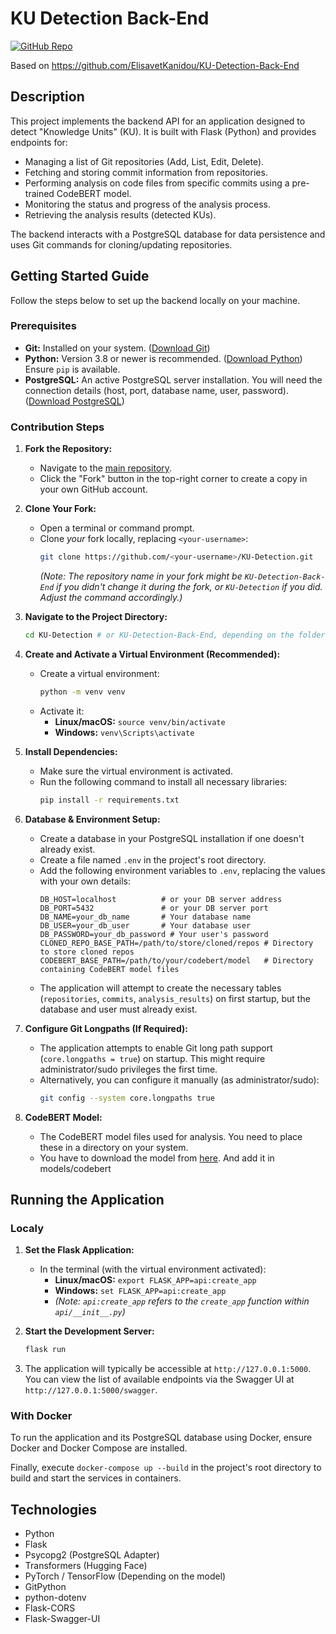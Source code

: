 # KU Detection Back-End

[![GitHub Repo](https://img.shields.io/badge/GitHub-Repo-blue?logo=github)](https://github.com/skillab-project/KU-Detection)

Based on https://github.com/ElisavetKanidou/KU-Detection-Back-End

## Description

This project implements the backend API for an application designed to detect "Knowledge Units" (KU). It is built with Flask (Python) and provides endpoints for:

*   Managing a list of Git repositories (Add, List, Edit, Delete).
*   Fetching and storing commit information from repositories.
*   Performing analysis on code files from specific commits using a pre-trained CodeBERT model.
*   Monitoring the status and progress of the analysis process.
*   Retrieving the analysis results (detected KUs).

The backend interacts with a PostgreSQL database for data persistence and uses Git commands for cloning/updating repositories.

## Getting Started Guide

Follow the steps below to set up the backend locally on your machine.

### Prerequisites

*   **Git:** Installed on your system. ([Download Git](https://git-scm.com/downloads))
*   **Python:** Version 3.8 or newer is recommended. ([Download Python](https://www.python.org/downloads/)) Ensure `pip` is available.
*   **PostgreSQL:** An active PostgreSQL server installation. You will need the connection details (host, port, database name, user, password). ([Download PostgreSQL](https://www.postgresql.org/download/))

### Contribution Steps

1.  **Fork the Repository:**
    *   Navigate to the [main repository](https://github.com/skillab-project/KU-Detection).
    *   Click the "Fork" button in the top-right corner to create a copy in your own GitHub account.

2.  **Clone Your Fork:**
    *   Open a terminal or command prompt.
    *   Clone *your* fork locally, replacing `<your-username>`:
        ```bash
        git clone https://github.com/<your-username>/KU-Detection.git
        ```
        *(Note: The repository name in your fork might be `KU-Detection-Back-End` if you didn't change it during the fork, or `KU-Detection` if you did. Adjust the command accordingly.)*

3.  **Navigate to the Project Directory:**
    ```bash
    cd KU-Detection # or KU-Detection-Back-End, depending on the folder name
    ```

4.  **Create and Activate a Virtual Environment (Recommended):**
    *   Create a virtual environment:
        ```bash
        python -m venv venv
        ```
    *   Activate it:
        *   **Linux/macOS:** `source venv/bin/activate`
        *   **Windows:** `venv\Scripts\activate`

5.  **Install Dependencies:**
    *   Make sure the virtual environment is activated.
    *   Run the following command to install all necessary libraries:
        ```bash
        pip install -r requirements.txt
        ```

6.  **Database & Environment Setup:**
    *   Create a database in your PostgreSQL installation if one doesn't already exist.
    *   Create a file named `.env` in the project's root directory.
    *   Add the following environment variables to `.env`, replacing the values with your own details:
        ```dotenv
        DB_HOST=localhost          # or your DB server address
        DB_PORT=5432               # or your DB server port
        DB_NAME=your_db_name       # Your database name
        DB_USER=your_db_user       # Your database user
        DB_PASSWORD=your_db_password # Your user's password
        CLONED_REPO_BASE_PATH=/path/to/store/cloned/repos # Directory to store cloned repos
        CODEBERT_BASE_PATH=/path/to/your/codebert/model   # Directory containing CodeBERT model files
        ```
    *   The application will attempt to create the necessary tables (`repositories`, `commits`, `analysis_results`) on first startup, but the database and user must already exist.

7.  **Configure Git Longpaths (If Required):**
    *   The application attempts to enable Git long path support (`core.longpaths = true`) on startup. This might require administrator/sudo privileges the first time.
    *   Alternatively, you can configure it manually (as administrator/sudo):
        ```bash
        git config --system core.longpaths true
        ```

8. **CodeBERT Model:**
    *   The CodeBERT model files used for analysis. You need to place these in a directory on your system.
    *   You have to download the model from [here](https://huggingface.co/nnikolaidis/java-ku/tree/main). And add it in models/codebert

## Running the Application

### Localy

1.  **Set the Flask Application:**
    *   In the terminal (with the virtual environment activated):
        *   **Linux/macOS:** `export FLASK_APP=api:create_app`
        *   **Windows:** `set FLASK_APP=api:create_app`
        *   *(Note: `api:create_app` refers to the `create_app` function within `api/__init__.py`)*

2.  **Start the Development Server:**
    ```bash
    flask run
    ```

3.  The application will typically be accessible at `http://127.0.0.1:5000`. You can view the list of available endpoints via the Swagger UI at `http://127.0.0.1:5000/swagger`.

### With Docker

To run the application and its PostgreSQL database using Docker, ensure Docker and Docker Compose are installed.

Finally, execute `docker-compose up --build` in the project's root directory to build and start the services in containers.


## Technologies

*   Python
*   Flask
*   Psycopg2 (PostgreSQL Adapter)
*   Transformers (Hugging Face)
*   PyTorch / TensorFlow (Depending on the model)
*   GitPython
*   python-dotenv
*   Flask-CORS
*   Flask-Swagger-UI

